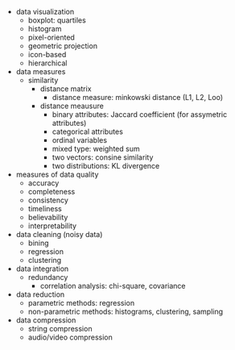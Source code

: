 + data visualization
    + boxplot: quartiles
    + histogram
    + pixel-oriented
    + geometric projection
    + icon-based
    + hierarchical
+ data measures
    + similarity
        + distance matrix
            + distance measure: minkowski distance (L1, L2, Loo)
        + distance meausure
            + binary attributes: Jaccard coefficient (for assymetric attributes)
            + categorical attributes
            + ordinal variables
            + mixed type: weighted sum
            + two vectors: consine similarity
            + two distributions: KL divergence
+ measures of data quality
    + accuracy
    + completeness
    + consistency
    + timeliness
    + believability
    + interpretability
+ data cleaning (noisy data)
    + bining
    + regression
    + clustering
+ data integration
    + redundancy
        + correlation analysis: chi-square, covariance
+ data reduction
    + parametric methods: regression
    + non-parametric methods: histograms, clustering, sampling
+ data compression
    + string compression
    + audio/video compression
